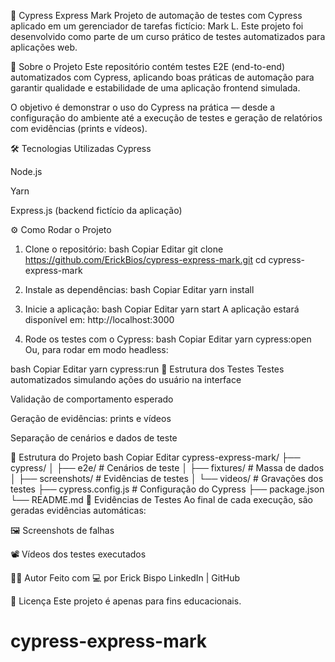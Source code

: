 📌 Cypress Express Mark
Projeto de automação de testes com Cypress aplicado em um gerenciador de tarefas fictício: Mark L.
Este projeto foi desenvolvido como parte de um curso prático de testes automatizados para aplicações web.

🚀 Sobre o Projeto
Este repositório contém testes E2E (end-to-end) automatizados com Cypress, aplicando boas práticas de automação para garantir qualidade e estabilidade de uma aplicação frontend simulada.

O objetivo é demonstrar o uso do Cypress na prática — desde a configuração do ambiente até a execução de testes e geração de relatórios com evidências (prints e vídeos).

🛠️ Tecnologias Utilizadas
Cypress

Node.js

Yarn

Express.js (backend fictício da aplicação)

⚙️ Como Rodar o Projeto
1. Clone o repositório:
bash
Copiar
Editar
git clone https://github.com/ErickBios/cypress-express-mark.git
cd cypress-express-mark
2. Instale as dependências:
bash
Copiar
Editar
yarn install
3. Inicie a aplicação:
bash
Copiar
Editar
yarn start
A aplicação estará disponível em: http://localhost:3000

4. Rode os testes com o Cypress:
bash
Copiar
Editar
yarn cypress:open
Ou, para rodar em modo headless:

bash
Copiar
Editar
yarn cypress:run
🧪 Estrutura dos Testes
Testes automatizados simulando ações do usuário na interface

Validação de comportamento esperado

Geração de evidências: prints e vídeos

Separação de cenários e dados de teste

📂 Estrutura do Projeto
bash
Copiar
Editar
cypress-express-mark/
├── cypress/
│   ├── e2e/               # Cenários de teste
│   ├── fixtures/          # Massa de dados
│   ├── screenshots/       # Evidências de testes
│   └── videos/            # Gravações dos testes
├── cypress.config.js      # Configuração do Cypress
├── package.json
└── README.md
📸 Evidências de Testes
Ao final de cada execução, são geradas evidências automáticas:

🖼️ Screenshots de falhas

📽️ Vídeos dos testes executados

👨‍💻 Autor
Feito com 💻 por Erick Bispo
LinkedIn | GitHub

📃 Licença
Este projeto é apenas para fins educacionais.

# cypress-express-mark
